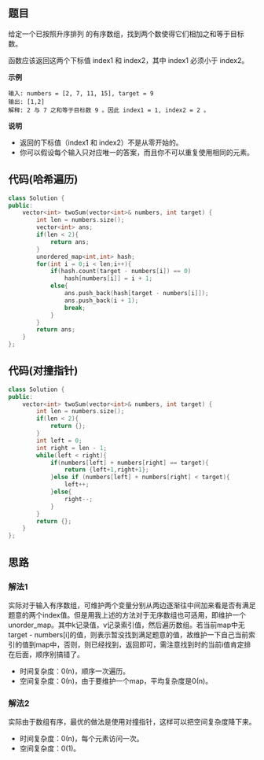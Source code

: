 ## 题目
给定一个已按照升序排列 的有序数组，找到两个数使得它们相加之和等于目标数。

函数应该返回这两个下标值 index1 和 index2，其中 index1 必须小于 index2。

**示例**
```
输入: numbers = [2, 7, 11, 15], target = 9
输出: [1,2]
解释: 2 与 7 之和等于目标数 9 。因此 index1 = 1, index2 = 2 。
```

**说明**

* 返回的下标值（index1 和 index2）不是从零开始的。
* 你可以假设每个输入只对应唯一的答案，而且你不可以重复使用相同的元素。

## 代码(哈希遍历)
```C++
class Solution {
public:
    vector<int> twoSum(vector<int>& numbers, int target) {
        int len = numbers.size();
        vector<int> ans;
        if(len < 2){
            return ans;
        }
        unordered_map<int,int> hash;
        for(int i = 0;i < len;i++){
            if(hash.count(target - numbers[i]) == 0)
                hash[numbers[i]] = i + 1;
            else{
                ans.push_back(hash[target - numbers[i]]);
                ans.push_back(i + 1);
                break;
            }
        }
        return ans;
    }
};
```

## 代码(对撞指针)
```C++
class Solution {
public:
    vector<int> twoSum(vector<int>& numbers, int target) {
        int len = numbers.size();
        if(len < 2){
            return {};
        }
        int left = 0;
        int right = len - 1;
        while(left < right){
            if(numbers[left] + numbers[right] == target){
                return {left+1,right+1};
            }else if (numbers[left] + numbers[right] < target){
                left++;
            }else{
                right--;
            }
        }
        return {};
    }
};
```

## 思路

### 解法1
实际对于输入有序数组，可维护两个变量分别从两边逐渐往中间加来看是否有满足题意的两个index值。但是用我上述的方法对于无序数组也可适用，即维护一个unorder_map。其中k记录值，v记录索引值，然后遍历数组。若当前map中无target - numbers[i]的值，则表示暂没找到满足题意的值，故维护一下自己当前索引的值到map中，否则，则已经找到，返回即可，需注意找到时的当前i值肯定排在后面，顺序别搞错了。
* 时间复杂度：0(n)，顺序一次遍历。
* 空间复杂度：0(n)，由于要维护一个map，平均复杂度是0(n)。

### 解法2
实际由于数组有序，最优的做法是使用对撞指针，这样可以把空间复杂度降下来。

* 时间复杂度：0(n)，每个元素访问一次。
* 空间复杂度：0(1)。

